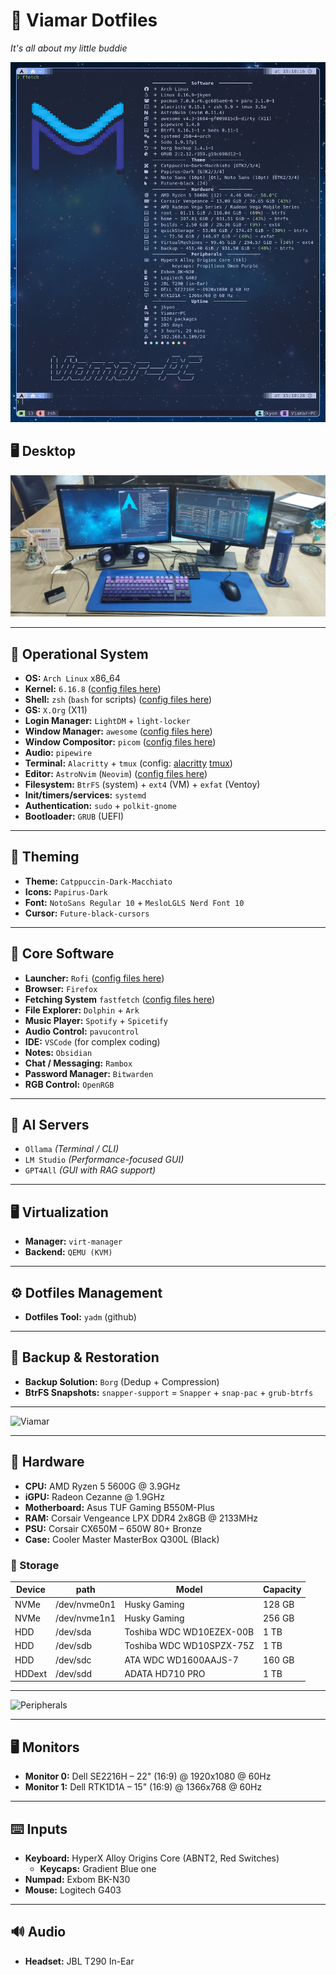 # 🌊 Viamar Dotfiles  

*It's all about my little buddie*

![Fastfetch](https://github.com/jKy0n/Viamar-dotfiles/blob/master/Pictures/Viamar-PC-media/fastfetch_-_2025-09-26.png)


## 🖥️ Desktop

![Desktop](https://github.com/jKy0n/Viamar-dotfiles/blob/master/Pictures/Viamar-PC-media/desktop-03-Apr-2025.jpg)

---

## 🧬 Operational System

- **OS:** `Arch Linux` x86_64
- **Kernel:** `6.16.8` ([config files here](https://github.com/jKy0n/Viamar-dotfiles/blob/master/.config/kernel/Viamar-PC/linux-6.16.8/.config))
- **Shell:** `zsh` (`bash` for scripts) ([config files here](https://github.com/jKy0n/Viamar-dotfiles/tree/master/.config/zsh))
- **GS:** `X.Org` (X11)
- **Login Manager:** `LightDM` + `light-locker`
- **Window Manager:** `awesome` ([config files here](https://github.com/jKy0n/Viamar-dotfiles/tree/master/.config/awesome))
- **Window Compositor:** `picom` ([config files here](https://github.com/jKy0n/Viamar-dotfiles/tree/master/.config/picom))
- **Audio:** `pipewire`
- **Terminal:** `Alacritty` + `tmux` (config: [alacritty](https://github.com/jKy0n/Viamar-dotfiles/tree/master/.config/alacritty) [tmux](https://github.com/jKy0n/Viamar-dotfiles/tree/master/.config/tmux))
- **Editor:** `AstroNvim` (`Neovim`) ([config files here](https://github.com/jKy0n/AstroNvim.config))
- **Filesystem:** `BtrFS` (system) + `ext4` (VM) + `exfat` (Ventoy)
- **Init/timers/services:** `systemd`
- **Authentication:** `sudo` + `polkit-gnome`
- **Bootloader:** `GRUB` (UEFI)

---

## 🎨 Theming

- **Theme:** `Catppuccin-Dark-Macchiato`
- **Icons:** `Papirus-Dark`
- **Font:** `NotoSans Regular 10` + `MesloLGLS Nerd Font 10`
- **Cursor:** `Future-black-cursors`

---

## 🧠 Core Software

- **Launcher:** `Rofi` ([config files here](https://github.com/jKy0n/Viamar-dotfiles/tree/master/.config/rofi))
- **Browser:** `Firefox`
- **Fetching System** `fastfetch` ([config files here](https://github.com/jKy0n/Viamar-dotfiles/tree/master/.config/fastfetch))
- **File Explorer:** `Dolphin` + `Ark`
- **Music Player:** `Spotify` + `Spicetify`
- **Audio Control:** `pavucontrol`
- **IDE:** `VSCode` (for complex coding)
- **Notes:** `Obsidian`
- **Chat / Messaging:** `Rambox`
- **Password Manager:** `Bitwarden`
- **RGB Control:** `OpenRGB`

---

## 🤖 AI Servers

- `Ollama` *(Terminal / CLI)*  
- `LM Studio` *(Performance-focused GUI)*  
- `GPT4All` *(GUI with RAG support)*  

---

## 🖥️ Virtualization

- **Manager:** `virt-manager`  
- **Backend:** `QEMU (KVM)`

---

## ⚙️ Dotfiles Management

- **Dotfiles Tool:** `yadm` (github)

---

## 🔄 Backup & Restoration

- **Backup Solution:** `Borg` (Dedup + Compression)
- **BtrFS Snapshots:** `snapper-support` = `Snapper` + `snap-pac` + `grub-btrfs`

---

![Viamar](https://github.com/jKy0n/Viamar-dotfiles/blob/master/Pictures/Viamar-PC-media/viamar-25-06-2025.jpg)

---

## 🧱 Hardware

- **CPU:** AMD Ryzen 5 5600G @ 3.9GHz  
- **iGPU:** Radeon Cezanne @ 1.9GHz  
- **Motherboard:** Asus TUF Gaming B550M-Plus  
- **RAM:** Corsair Vengeance LPX DDR4 2x8GB @ 2133MHz  
- **PSU:** Corsair CX650M – 650W 80+ Bronze  
- **Case:** Cooler Master MasterBox Q300L (Black)  

### 💾 Storage 

| Device |     path     |          Model           | Capacity |
|--------|--------------|--------------------------|----------|
|  NVMe  | /dev/nvme0n1 |       Husky Gaming       |  128 GB  |
|  NVMe  | /dev/nvme1n1 |       Husky Gaming       |  256 GB  |
|  HDD   |   /dev/sda   | Toshiba WDC WD10EZEX-00B |   1 TB   |
|  HDD   |   /dev/sdb   | Toshiba WDC WD10SPZX-75Z |   1 TB   |
|  HDD   |   /dev/sdc   |   ATA WDC WD1600AAJS-7   |  160 GB  |
| HDDext |   /dev/sdd   |     ADATA HD710 PRO      |   1 TB   |

<!-- update here -->
<!-- ![Partition Scheme](https://github.com/jKy0n/Viamar-dotfiles/blob/master/Pictures/Viamar-PC-media/PartitionScheme-27-06-2025.png) -->

---

![Peripherals](https://github.com/jKy0n/Viamar-dotfiles/blob/master/Pictures/Viamar-PC-media/peripherals-2025-09-20.jpg)

---

## 🖥️ Monitors

- **Monitor 0:** Dell SE2216H – 22" (16:9) @ 1920x1080 @ 60Hz  
- **Monitor 1:** Dell RTK1D1A – 15" (16:9) @ 1366x768 @ 60Hz  

---

## ⌨️ Inputs

- **Keyboard:** HyperX Alloy Origins Core (ABNT2, Red Switches)  
  - **Keycaps:** Gradient Blue one  
- **Numpad:** Exbom BK-N30  
- **Mouse:** Logitech G403  

---

## 🔊 Audio

- **Headset:** JBL T290 In-Ear